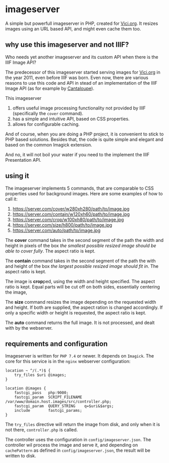 # imageserver

A simple but powerfull imageserver in PHP, created for [Vici.org](https://vici.org).
It resizes images using an URL based API, and might even cache them too.

## why use this imageserver and not IIIF?

Who needs yet another imageserver and its custom API when there is the IIIF Image API?

The predecessor of this imageserver started serving images for [Vici.org](https://vici.org) in the year 2011, even before IIIF was born. Even now, there are various reasons to use this code and API in stead of an implementation of the IIIF Image API (as for example by [Cantaloupe](https://cantaloupe-project.github.io)).

This imageserver

1. offers useful image processing functionality not provided by IIIF (specifically the `cover` command).
2. has a simple and intuitive API, based on CSS properties.
3. allows for configurable caching.

And of course, when you are doing a PHP project, it is convenient to stick to PHP based solutions. Besides that, the code is quite simple and elegant and based on the common Imagick extension.

And no, it will not boil your water if you need to the implement the IIIF Presentation API.

## using it

The imageserver implements 5 commands, that are comparable to CSS properties used for background images. Here are some examples of how to call it:

 1. https://server.com/cover/w280xh280/path/to/image.jpg
 2. https://server.com/contain/w120xh60/path/to/image.jpg
 3. https://server.com/crop/w100xh80/path/to/image.jpg
 4. https://server.com/size/h800/path/to/image.jpg
 5. https://server.com/auto/path/to/image.jpg

 
The **cover** command takes in the second segment of the path the width and height in pixels of the box *the smallest possible resized image should be able to cover fully*. The aspect ratio is kept.
 
The **contain** command takes in the second segment of the path the with and height of the box *the largest possible resized image should fit in*. The aspect ratio is kept.
  
The image is **crop**ped, using the width and height specified. The aspect ratio is kept. Equal parts will be cut off on both sides, essentially centering the image,
 
The **size** command resizes the image depending on the requested width and height. If both are supplied, the aspect ration is changed accordingly. If only a specific width or height is requested, the aspect ratio is kept.
 
The **auto** command returns the full image. It is not processed, and dealt with by the webserver.
 
 
## requirements and configuration
 
Imageserver is written for `PHP 7.4` or newer. It depends on `Imagick`.
The core for this service is in the `nginx` webserver configuration:

    location ~ ^/(.*)$ {
        try_files $uri @images;
    }

    location @images {
	    fastcgi_pass   php:9000;
        fastcgi_param  SCRIPT_FILENAME  /var/www/domain.host.images/src/controller.php;
	    fastcgi_param  QUERY_STRING    q=$uri&$args;
        include        fastcgi_params;
    }

The `try_files` directive will return the image from disk, and only when it is not there, `controller.php` is called.

The controller uses the configuration in `config/imageserver.json`.
The controller wil process the image and serve it, and depending on `cachePattern` as defined in `config/imageserver.json`, the result will be written to disk. 




